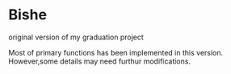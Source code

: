 # Bishe
original version of my graduation project


Most of primary functions has been implemented in this version. However,some details may need furthur modifications.
